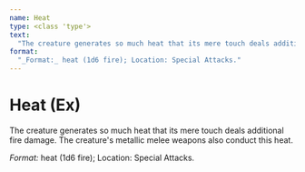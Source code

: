 ```yaml
---
name: Heat
type: <class 'type'>
text:
  "The creature generates so much heat that its mere touch deals additional fire damage. The creature's metallic melee weapons also conduct this heat."
format:
  "_Format:_ heat (1d6 fire); Location: Special Attacks."
---
```

 
# Heat (Ex)
The creature generates so much heat that its mere touch deals additional fire damage. The creature's metallic melee weapons also conduct this heat.

_Format:_ heat (1d6 fire); Location: Special Attacks.